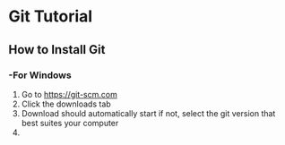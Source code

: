 # Git Tutorial
## How to Install Git
### -For Windows
1) Go to https://git-scm.com
2) Click the downloads tab
3) Download should automatically start if not, select the git version that best suites your computer
4) 